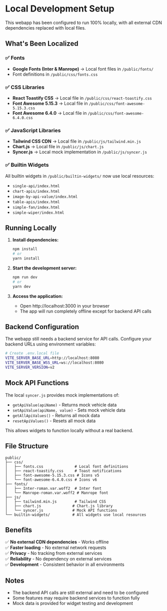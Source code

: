 # Local Development Setup

This webapp has been configured to run 100% locally, with all external CDN dependencies replaced with local files.

## What's Been Localized

### ✅ Fonts
- **Google Fonts (Inter & Manrope)** → Local font files in `/public/fonts/`
- Font definitions in `/public/css/fonts.css`

### ✅ CSS Libraries
- **React Toastify CSS** → Local file in `/public/css/react-toastify.css`
- **Font Awesome 5.15.3** → Local file in `/public/css/font-awesome-5.15.3.css`
- **Font Awesome 6.4.0** → Local file in `/public/css/font-awesome-6.4.0.css`

### ✅ JavaScript Libraries
- **Tailwind CSS CDN** → Local file in `/public/js/tailwind.min.js`
- **Chart.js** → Local file in `/public/js/chart.js`
- **Syncer.js** → Local mock implementation in `/public/js/syncer.js`

### ✅ Builtin Widgets
All builtin widgets in `/public/builtin-widgets/` now use local resources:
- `single-api/index.html`
- `chart-apis/index.html`
- `image-by-api-value/index.html`
- `table-apis/index.html`
- `simple-fan/index.html`
- `simple-wiper/index.html`

## Running Locally

1. **Install dependencies:**
   ```bash
   npm install
   # or
   yarn install
   ```

2. **Start the development server:**
   ```bash
   npm run dev
   # or
   yarn dev
   ```

3. **Access the application:**
   - Open http://localhost:3000 in your browser
   - The app will run completely offline except for backend API calls

## Backend Configuration

The webapp still needs a backend service for API calls. Configure your backend URLs using environment variables:

```bash
# Create .env.local file
VITE_SERVER_BASE_URL=http://localhost:8080
VITE_SERVER_BASE_WSS_URL=ws://localhost:8080
VITE_SERVER_VERSION=v2
```

## Mock API Functions

The local `syncer.js` provides mock implementations of:
- `getApiValue(apiName)` - Returns mock vehicle data
- `setApiValue(apiName, value)` - Sets mock vehicle data
- `getAllApiValues()` - Returns all mock data
- `resetApiValues()` - Resets all mock data

This allows widgets to function locally without a real backend.

## File Structure

```
public/
├── css/
│   ├── fonts.css              # Local font definitions
│   ├── react-toastify.css     # Toast notifications
│   ├── font-awesome-5.15.3.css # Icons v5
│   └── font-awesome-6.4.0.css # Icons v6
├── fonts/
│   ├── Inter-roman.var.woff2  # Inter font
│   └── Manrope-roman.var.woff2 # Manrope font
├── js/
│   ├── tailwind.min.js        # Tailwind CSS
│   ├── chart.js              # Chart.js library
│   └── syncer.js             # Mock API functions
└── builtin-widgets/          # All widgets use local resources
```

## Benefits

✅ **No external CDN dependencies** - Works offline  
✅ **Faster loading** - No external network requests  
✅ **Privacy** - No tracking from external services  
✅ **Reliability** - No dependency on external services  
✅ **Development** - Consistent behavior in all environments  

## Notes

- The backend API calls are still external and need to be configured
- Some features may require backend services to function fully
- Mock data is provided for widget testing and development 